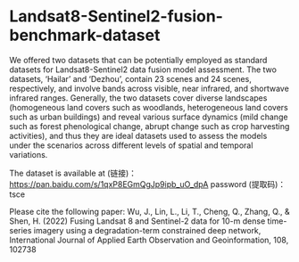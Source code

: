 # Landsat8-Sentinel2-fusion-benchmark-dataset
We offered two datasets that can be potentially employed as standard datasets for Landsat8-Sentinel2 data fusion model assessment. The two datasets, ‘Hailar’ and ‘Dezhou’, contain 23 scenes and 24 scenes, respectively, and involve bands across visible, near infrared, and shortwave infrared ranges. Generally, the two datasets cover diverse landscapes (homogeneous land covers such as woodlands, heterogeneous land covers such as urban buildings) and reveal various surface dynamics (mild change such as forest phenological change, abrupt change such as crop harvesting activities), and thus they are ideal datasets used to assess the models under the scenarios across different levels of spatial and temporal variations.

The dataset is available at (链接)：https://pan.baidu.com/s/1qxP8EGmQgJp9ipb_uO_dpA 
password (提取码)：tsce

Please cite the following paper: 
  Wu, J., Lin, L., Li, T., Cheng, Q., Zhang, Q., & Shen, H. (2022) Fusing Landsat 8 and Sentinel-2 data for 10-m dense time-series imagery using a degradation-term constrained deep network, International Journal of Applied Earth Observation and Geoinformation, 108, 102738
